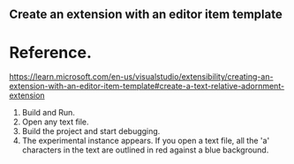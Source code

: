 

## Create an extension with an editor item template

# Reference.
https://learn.microsoft.com/en-us/visualstudio/extensibility/creating-an-extension-with-an-editor-item-template#create-a-text-relative-adornment-extension

1. Build and Run.
2. Open any text file. 
3. Build the project and start debugging. 
4. The experimental instance appears. If you open a text file, all the 'a' characters in the text are outlined in red against a blue background. 